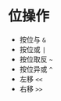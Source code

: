 # 位操作

- 按位与        `&`
- 按位或        `|`
- 按位取反      `~`
- 按位异或      `^`
- 左移         `<<`
- 右移         `>>`
